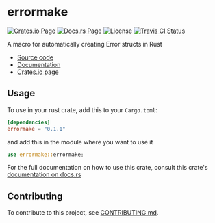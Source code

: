 errormake
=========

[![Crates.io Page](https://img.shields.io/crates/v/errormake.svg)][crates]
[![Docs.rs Page](https://docs.rs/errormake/badge.svg)][docs]
![License](https://img.shields.io/crates/l/errormake.svg)
[![Travis CI Status](https://api.travis-ci.com/JarredAllen/errormake.svg?branch=master)][travis]

A macro for automatically creating Error structs in Rust

- [Source code][repo]
- [Documentation][docs]
- [Crates.io page][crates]

## Usage

To use in your rust crate, add this to your `Cargo.toml`:
```toml
[dependencies]
errormake = "0.1.1"
```

and add this in the module where you want to use it
```rust
use errormake::errormake;
```

For the full documentation on how to use this crate, consult this
crate's [documentation on docs.rs][docs]

## Contributing

To contribute to this project, see [CONTRIBUTING.md][contributing].

[contributing]: ./CONTRIBUTING.md
[crates]: https://crates.io/crates/errormake
[docs]: https://docs.rs/errormake
[repo]: https://github.com/JarredAllen/errormake
[travis]: https://travis-ci.com/github/JarredAllen/errormake
